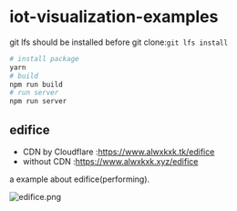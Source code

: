 # iot-visualization-examples

git lfs should be installed before git clone:`git lfs install`
```bash
# install package
yarn 
# build
npm run build
# run server
npm run server
```

## edifice 
- CDN by Cloudflare :[https://www.alwxkxk.tk/edifice ](https://www.alwxkxk.tk/edifice)
- without CDN :[https://www.alwxkxk.xyz/edifice ](https://www.alwxkxk.xyz/edifice)


a example about edifice(performing).

![edifice.png](https://i.loli.net/2019/06/24/5d1080774391b43166.png)


